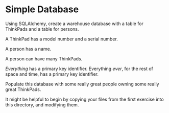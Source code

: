 Simple Database
===============

Using SQLAlchemy, create a warehouse database with a table for
ThinkPads and a table for persons.

A ThinkPad has a model number and a serial number.

A person has a name.

A person can have many ThinkPads.

*Everything* has a primary key identifier. Everything *ever*, for the
rest of space and time, has a primary key identifier.

Populate this database with some really great people owning some
really great ThinkPads.

It might be helpful to begin by copying your files from the first
exercise into this directory, and modifying them.
